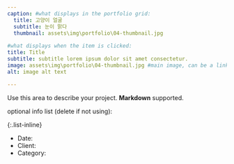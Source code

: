 ```yaml
---
caption: #what displays in the portfolio grid:
  title: 고양이 얼굴
  subtitle: 눈이 맑다
  thumbnail: assets\img\portfolio\04-thumbnail.jpg
  
#what displays when the item is clicked:
title: Title
subtitle: subtitle lorem ipsum dolor sit amet consectetur.
image: assets\img\portfolio\04-thumbnail.jpg #main image, can be a link or a file in assets/img/portfolio
alt: image alt text

---
```

Use this area to describe your project. **Markdown** supported.

optional info list (delete if not using):

{:.list-inline} 
- Date: 
- Client: 
- Category: 

